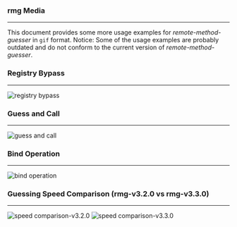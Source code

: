 ### rmg Media

----

This document provides some more usage examples for *remote-method-guesser* in ``gif`` format.
Notice: Some of the usage examples are probably outdated and do not conform to the current
version of *remote-method-guesser*.


### Registry Bypass

----

![registry bypass](https://tneitzel.eu/73201a92878c0aba7c3419b7403ab604/registry-bypass.gif)


### Guess and Call

----

![guess and call](https://tneitzel.eu/73201a92878c0aba7c3419b7403ab604/guess-and-call.gif)


### Bind Operation

----

![bind operation](https://tneitzel.eu/73201a92878c0aba7c3419b7403ab604/bind-operation.gif)


### Guessing Speed Comparison (rmg-v3.2.0 vs rmg-v3.3.0)

----

![speed comparison-v3.2.0](https://tneitzel.eu/73201a92878c0aba7c3419b7403ab604/rmg-v3.2.0.gif)
![speed comparison-v3.3.0](https://tneitzel.eu/73201a92878c0aba7c3419b7403ab604/rmg-v3.3.0.gif)
